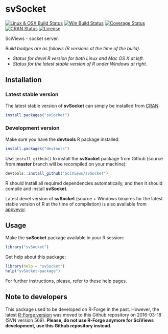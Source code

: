 # svSocket

[![Linux & OSX Build Status](https://travis-ci.com/SciViews/svSocket.svg )](https://travis-ci.com/SciViews/svSocket)
[![Win Build Status](https://ci.appveyor.com/api/projects/status/github/SciViews/svSocket?branch=master&svg=true)](https://ci.appveyor.com/project/phgrosjean/svSocket)
[![Coverage Status](https://img.shields.io/codecov/c/github/SciViews/svSocket/master.svg)
](https://codecov.io/github/SciViews/svSocket?branch=master)
[![CRAN Status](https://www.r-pkg.org/badges/version/svSocket)](https://cran.r-project.org/package=svSocket)
[![License](https://img.shields.io/badge/license-GPL-blue.svg)](https://www.gnu.org/licenses/gpl-2.0.html)

SciViews - socket server.

_Build badges are as follows (R versions at the time of the build)._
- _Status for devel R version for both Linux and Mac OS X at left._
- _Status for the latest stable version of R under Windows at right._ 


## Installation

### Latest stable version

The latest stable version of **svSocket** can simply be installed from [CRAN](http://cran.r-project.org):

```r
install.packages("svSocket")
```


### Development version

Make sure you have the **devtools** R package installed:

```r
install.packages("devtools")
```

Use `install_github()` to install the **svSocket** package from Github (source from **master** branch will be recompiled on your machine):

```r
devtools::install_github("SciViews/svSocket")
```

R should install all required dependencies automatically, and then it should compile and install **svSocket**.

Latest devel version of **svSocket** (source + Windows binaires for the latest stable version of R at the time of compilation) is also available from [appveyor](https://ci.appveyor.com/project/phgrosjean/svSocket/build/artifacts).


## Usage

Make the **svSocket** package available in your R session:

```r
library("svSocket")
```

Get help about this package:

```r
library(help = "svSocket")
help("svSocket-package")
```

For further instructions, please, refer to these help pages.


## Note to developers

This package used to be developed on R-Forge in the past. However, the latest [R-Forge version](https://r-forge.r-project.org/projects/sciviews/) was moved to this Github repository on 2016-03-18 (SVN version 569). **Please, do not use R-Forge anymore for SciViews development, use this Github repository instead.**
